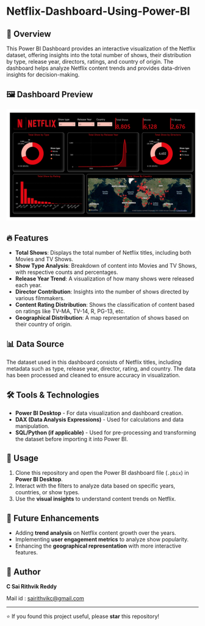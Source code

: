 # Netflix-Dashboard-Using-Power-BI

## 📌 Overview  
This Power BI Dashboard provides an interactive visualization of the Netflix dataset, offering insights into the total number of shows, their distribution by type, release year, directors, ratings, and country of origin. The dashboard helps analyze Netflix content trends and provides data-driven insights for decision-making.  

## 🖼️ Dashboard Preview  
![Netflix Dashboard](Netflix_Dashboard_Screenshot.jpg)  

## 🔥 Features  
- **Total Shows**: Displays the total number of Netflix titles, including both Movies and TV Shows.  
- **Show Type Analysis**: Breakdown of content into Movies and TV Shows, with respective counts and percentages.  
- **Release Year Trend**: A visualization of how many shows were released each year.  
- **Director Contribution**: Insights into the number of shows directed by various filmmakers.  
- **Content Rating Distribution**: Shows the classification of content based on ratings like TV-MA, TV-14, R, PG-13, etc.  
- **Geographical Distribution**: A map representation of shows based on their country of origin.  

## 📊 Data Source  
The dataset used in this dashboard consists of Netflix titles, including metadata such as type, release year, director, rating, and country. The data has been processed and cleaned to ensure accuracy in visualization.  

## 🛠️ Tools & Technologies  
- **Power BI Desktop** - For data visualization and dashboard creation.  
- **DAX (Data Analysis Expressions)** - Used for calculations and data manipulation.  
- **SQL/Python (if applicable)** - Used for pre-processing and transforming the dataset before importing it into Power BI.  

## 🚀 Usage  
1. Clone this repository and open the Power BI dashboard file (`.pbix`) in **Power BI Desktop**.  
2. Interact with the filters to analyze data based on specific years, countries, or show types.  
3. Use the **visual insights** to understand content trends on Netflix.  

## 🔮 Future Enhancements  
- Adding **trend analysis** on Netflix content growth over the years.  
- Implementing **user engagement metrics** to analyze show popularity.  
- Enhancing the **geographical representation** with more interactive features.  

## 👤 Author  
**C Sai Rithvik Reddy**
  
  Mail id : sairithvikc@gmail.com

---

⭐ If you found this project useful, please **star** this repository!  
